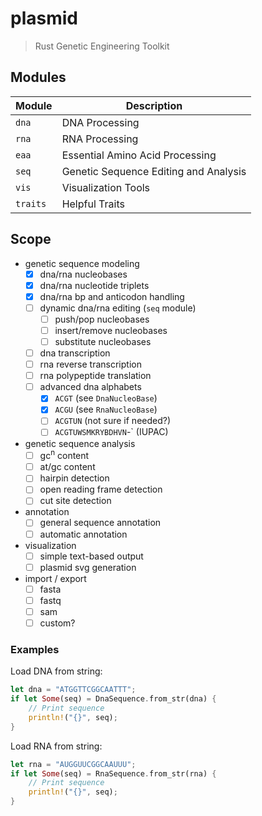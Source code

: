 # plasmid
> Rust Genetic Engineering Toolkit

## Modules

| Module   | Description |
| -------- | ----------- |
| `dna`    | DNA Processing |
| `rna`    | RNA Processing |
| `eaa`    | Essential Amino Acid Processing |
| `seq`    | Genetic Sequence Editing and Analysis |
| `vis`    | Visualization Tools |
| `traits` | Helpful Traits |

## Scope

- genetic sequence modeling
  - [x] dna/rna nucleobases
  - [x] dna/rna nucleotide triplets
  - [x] dna/rna bp and anticodon handling
  - [ ] dynamic dna/rna editing (`seq` module)
    - [ ] push/pop nucleobases
    - [ ] insert/remove nucleobases
    - [ ] substitute nucleobases
  - [ ] dna transcription
  - [ ] rna reverse transcription
  - [ ] rna polypeptide translation
  - [ ] advanced dna alphabets
    - [x] `ACGT` (see `DnaNucleoBase`)
    - [x] `ACGU` (see `RnaNucleoBase`)
    - [ ] `ACGTUN` (not sure if needed?)
    - [ ] `ACGTUWSMKRYBDHVN`-` (IUPAC)
- genetic sequence analysis
  - [ ] gc<sup>n</sup> content
  - [ ] at/gc content
  - [ ] hairpin detection
  - [ ] open reading frame detection
  - [ ] cut site detection
- annotation
  - [ ] general sequence annotation
  - [ ] automatic annotation
- visualization
  - [ ] simple text-based output
  - [ ] plasmid svg generation
- import / export
  - [ ] fasta
  - [ ] fastq
  - [ ] sam
  - [ ] custom?

### Examples

Load DNA from string:
```rs
let dna = "ATGGTTCGGCAATTT";
if let Some(seq) = DnaSequence.from_str(dna) {
    // Print sequence
    println!("{}", seq);
}
```

Load RNA from string:
```rs
let rna = "AUGGUUCGGCAAUUU";
if let Some(seq) = RnaSequence.from_str(rna) {
    // Print sequence
    println!("{}", seq);
}
```
